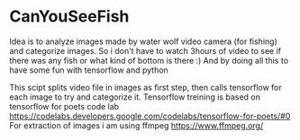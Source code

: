 # CanYouSeeFish

Idea is to analyze images made by water wolf video camera (for fishing) and categorize images. So i don't have to watch 3hours of video to see if there was any fish or what kind of bottom is there :)
And by doing all this to have some fun with tensorflow and python

This scipt splits video file in images as first step, then calls tensorflow for each image to try and categorize it.
Tensorflow treining is based on tensorflow for poets code lab https://codelabs.developers.google.com/codelabs/tensorflow-for-poets/#0
For extraction of images i am using ffmpeg  https://www.ffmpeg.org/



